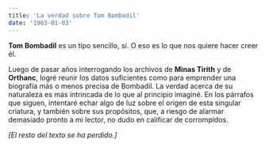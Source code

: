 ```yaml
---
title: 'La verdad sobre Tom Bombadil'
date: '1963-01-03'
---
```


**Tom Bombadil** es un tipo sencillo, sí. O eso es lo que nos quiere hacer creer él.

Luego de pasar años interrogando los archivos de **Minas Tirith** y de **Orthanc**, logré reunir los datos suficientes como para emprender una biografía más o menos precisa de Bombadil.  La verdad acerca de su naturaleza es más intrincada de lo que al principio imaginé. En los párrafos que siguen, intentaré echar algo de luz sobre el origen de esta singular criatura, y también sobre sus propósitos, que, a riesgo de alarmar demasiado pronto a mi lector, no dudo en calificar de corrompidos.

*[El resto del texto se ha perdido.]*